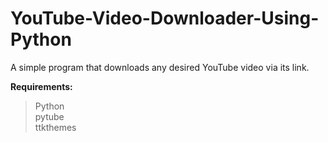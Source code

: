 # YouTube-Video-Downloader-Using-Python
A simple program that downloads any desired YouTube video via its link.

__Requirements:__
> Python<br/>
> pytube<br/>
> ttkthemes
